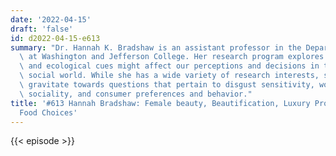 ```yaml
---
date: '2022-04-15'
draft: 'false'
id: d2022-04-15-e613
summary: "Dr. Hannah K. Bradshaw is an assistant professor in the Department of Psychology\
  \ at Washington and Jefferson College. Her research program explores how interpersonal\
  \ and ecological cues might affect our perceptions and decisions in the broader\
  \ social world. While she has a wide variety of research interests, she tends to\
  \ gravitate towards questions that pertain to disgust sensitivity, women\u2019s\
  \ sociality, and consumer preferences and behavior."
title: '#613 Hannah Bradshaw: Female beauty, Beautification, Luxury Products, and
  Food Choices'
---
```

{{< episode >}}
